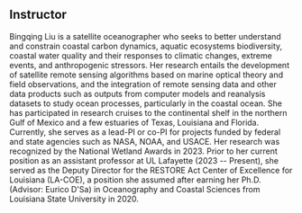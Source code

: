 ## Instructor
Bingqing Liu is a satellite oceanographer who seeks to better understand and constrain coastal carbon dynamics, aquatic ecosystems biodiversity, coastal water quality and their responses to climatic changes, extreme events, and anthropogenic stressors. Her research entails the development of satellite remote sensing algorithms based on marine optical theory and field observations, and the integration of remote sensing data and other data products such as outputs from computer models and reanalysis datasets to study ocean processes, particularly in the coastal ocean. She has participated in research cruises to the continental shelf in the northern Gulf of Mexico and a few estuaries of Texas, Louisiana and Florida. Currently, she serves as a lead-PI or co-PI for projects funded by federal and state agencies such as NASA, NOAA, and USACE. Her research was recognized by the National Wetland Awards in 2023. Prior to her current position as an assistant professor at UL Lafayette (2023 -- Present), she served as the Deputy Director for the RESTORE Act Center of Excellence for Louisiana (LA-COE), a position she assumed after earning her Ph.D. (Advisor: Eurico D'Sa) in Oceanography and Coastal Sciences from Louisiana State University in 2020. 